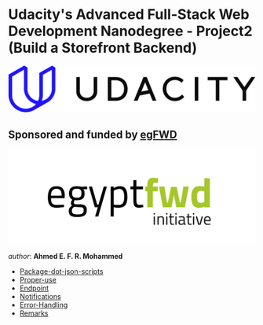 # Udacity's Advanced Full-Stack Web Development Nanodegree - Project2 (Build a Storefront Backend)


[![Udacity's Logo](./assets/docs/udacityLogo.svg "Udacity's Logo")](https://www.udacity.com/)



## Sponsored and funded by [egFWD](https://egfwd.com/) 

[![egFWD - Future of Work is Digital](./assets/docs/Egypt_fwd_logo-1.png "egFWD - Future of Work is Digital")](https://egfwd.com/specializtion/web-development-advanced/)



*author*: **Ahmed E. F. R. Mohammed**


* [Package-dot-json-scripts](#Package-dot-json-scripts)
* [Proper-use](#Proper-use)
* [Endpoint](#Endpoint)
* [Notifications](#Notifications)
* [Error-Handling](#Error-Handling)
* [Remarks](#Remarks)